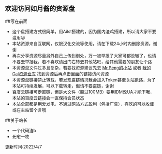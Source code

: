 欢迎访问如月酱的资源盘
---

##写在前面

- 这个盘搭建方式很简单，用Ailst搭建的，因为国内渣鸡搭建，所以请大家不要滥用😜
- 本站资源来自互联网，仅限汉化交流等使用，请在下载24小时内删除资源，谢谢
- 再次分享资源尽量另外自己上传到别处，万一被举报了大家可都没辙了，也请不要去举报我，若不喜欢请出门右转去其他站吧，给其他需要的朋友让个路
- 本资源盘文件过多且复杂，若要找资源建议先去 [Mr.Peng的小站](https://crazypeng.xyz) 或者 [我的Gal资源仓库](https://zy.acg23.xyz) 找到资源后再点击里面的链接访问资源
- 本资源盘链接禁止转载，若发现盗链情况我会加入Token甚至关站跑路，为了本站可持续发展，可以下载转走，但请不要盗链，谢谢
- 百度云链接可走直链，但是大文件（超过100MB）要用IDM改UA才能下哦，本站的百度云链接会一直保持会员状态
- 本站全部都是用爱发电，不通过网站方式盈利（包括广告），喜欢的可以收藏或在主站留个言哦

##关于站长

- 一个代码渣b
- ~~死宅~~一枚

更新时间:2022/4/7